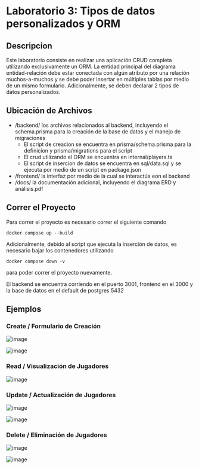 # Laboratorio 3: Tipos de datos personalizados y ORM
## Descripcion
Este laboratorio consiste en realizar una aplicación CRUD completa utilizando exclusivamente un ORM. La entidad principal del diagrama entidad-relación debe estar conectada con algún atributo por una 
relación muchos-a-muchos y se debe poder insertar en múltiples tablas por medio de un mismo formulario. Adicionalmente, se deben declarar 2 tipos de datos personalizados.
## Ubicación de Archivos
- /backend/ los archivos relacionados al backend, incluyendo el schema.prisma para la creación de la base de datos y el manejo de migraciones
    - El script de creacion se encuentra en prisma/schema.prisma para la definicion y prisma/migrations para el script
    - El crud utilizando el ORM se encuentra en internal/players.ts
    - El script de insercion de datos se encuentra en sql/data.sql y se ejecuta por medio de un script en package.json
- /frontend/ la interfaz por medio de la cual se interactúa eon el backend
- /docs/ la documentación adicional, incluyendo el diagrama ERD y análisis.pdf

## Correr el Proyecto
Para correr el proyecto es necesario correr el siguiente comando
```
docker compose up --build
```
Adicionalmente, debido al script que ejecuta la inserción de datos, es necesario bajar los contenedores utilizando
```
docker compose down -v
```
para poder correr el proyecto nuevamente.

El backend se encuentra corriendo en el puerto 3001, frontend en el 3000 y la base de datos en el default de postgres 5432

## Ejemplos
### Create / Formulario de Creación
![image](https://github.com/user-attachments/assets/190aef29-40cc-4e37-b8fe-8f8fd85de44f)

![image](https://github.com/user-attachments/assets/c474ac97-19e2-402a-ad8a-1c6bf10ccc4e)


### Read / Visualización de Jugadores
![image](https://github.com/user-attachments/assets/68b577b4-a823-40f7-b06e-7e0ddae47857)

### Update / Actualización de Jugadores

![image](https://github.com/user-attachments/assets/14356936-f798-426c-882c-0c75cf258375)

![image](https://github.com/user-attachments/assets/763bb62c-8e0f-46f8-907f-2521708a082e)

### Delete / Eliminación de Jugadores

![image](https://github.com/user-attachments/assets/1b58e4ef-3309-408b-a4fb-aa930886bcc6)

![image](https://github.com/user-attachments/assets/108ae405-a303-46e0-a6ae-3aa36b6f9e24)
